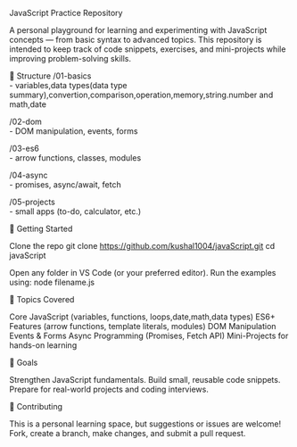 JavaScript Practice Repository

A personal playground for learning and experimenting with JavaScript concepts — from basic syntax to advanced topics.
This repository is intended to keep track of code snippets, exercises, and mini-projects while improving problem-solving skills.

📂 Structure
/01-basics  
    - variables,data types(data type summary),convertion,comparison,operation,memory,string.number and math,date 

/02-dom          
    - DOM manipulation, events, forms

/03-es6          
    - arrow functions, classes, modules

/04-async        
    - promises, async/await, fetch

/05-projects     
    - small apps (to-do, calculator, etc.)

🚀 Getting Started

Clone the repo
git clone https://github.com/kushal1004/javaScript.git
cd javaScript

Open any folder in VS Code (or your preferred editor).
Run the examples using:
node filename.js


🧠 Topics Covered

Core JavaScript (variables, functions, loops,date,math,data types)
ES6+ Features (arrow functions, template literals, modules)
DOM Manipulation
Events & Forms
Async Programming (Promises, Fetch API)
Mini-Projects for hands-on learning

📌 Goals

Strengthen JavaScript fundamentals.
Build small, reusable code snippets.
Prepare for real-world projects and coding interviews.

🤝 Contributing

This is a personal learning space, but suggestions or issues are welcome!
Fork, create a branch, make changes, and submit a pull request.
